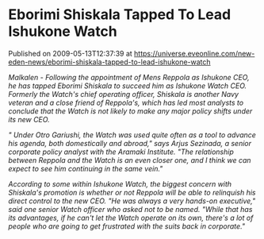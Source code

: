 # Eborimi Shiskala Tapped To Lead Ishukone Watch
Published on 2009-05-13T12:37:39 at https://universe.eveonline.com/new-eden-news/eborimi-shiskala-tapped-to-lead-ishukone-watch

_Malkalen - Following the appointment of Mens Reppola as Ishukone CEO, he has tapped Eborimi Shiskala to succeed him as Ishukone Watch CEO. Formerly the Watch's chief operating officer, Shiskala is another Navy veteran and a close friend of Reppola's, which has led most analysts to conclude that the Watch is not likely to make any major policy shifts under its new CEO._

_" Under Otro Gariushi, the Watch was used quite often as a tool to advance his agenda, both domestically and abroad," says Arjus Sezinada, a senior corporate policy analyst with the Aramaki Institute. "The relationship between Reppola and the Watch is an even closer one, and I think we can expect to see him continuing in the same vein."_

_According to some within Ishukone Watch, the biggest concern with Shiskala's promotion is whether or not Reppola will be able to relinquish his direct control to the new CEO. "He was always a very hands-on executive," said one senior Watch officer who asked not to be named. "While that has its advantages, if he can't let the Watch operate on its own, there's a lot of people who are going to get frustrated with the suits back in corporate."_
